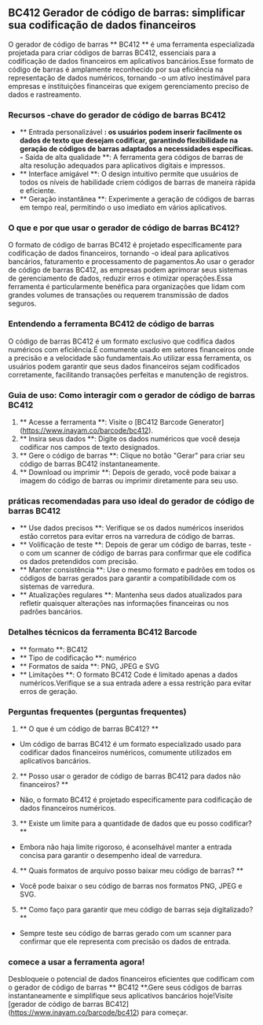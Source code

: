 ## BC412 Gerador de código de barras: simplificar sua codificação de dados financeiros

O gerador de código de barras ** BC412 ** é uma ferramenta especializada projetada para criar códigos de barras BC412, essenciais para a codificação de dados financeiros em aplicativos bancários.Esse formato de código de barras é amplamente reconhecido por sua eficiência na representação de dados numéricos, tornando -o um ativo inestimável para empresas e instituições financeiras que exigem gerenciamento preciso de dados e rastreamento.

### Recursos -chave do gerador de código de barras BC412

- ** Entrada personalizável **: os usuários podem inserir facilmente os dados de texto que desejam codificar, garantindo flexibilidade na geração de códigos de barras adaptados a necessidades específicas.
-** Saída de alta qualidade **: A ferramenta gera códigos de barras de alta resolução adequados para aplicativos digitais e impressos.
- ** Interface amigável **: O design intuitivo permite que usuários de todos os níveis de habilidade criem códigos de barras de maneira rápida e eficiente.
- ** Geração instantânea **: Experimente a geração de códigos de barras em tempo real, permitindo o uso imediato em vários aplicativos.

### O que e por que usar o gerador de código de barras BC412?

O formato de código de barras BC412 é projetado especificamente para codificação de dados financeiros, tornando -o ideal para aplicativos bancários, faturamento e processamento de pagamentos.Ao usar o gerador de código de barras BC412, as empresas podem aprimorar seus sistemas de gerenciamento de dados, reduzir erros e otimizar operações.Essa ferramenta é particularmente benéfica para organizações que lidam com grandes volumes de transações ou requerem transmissão de dados seguros.

### Entendendo a ferramenta BC412 de código de barras

O código de barras BC412 é um formato exclusivo que codifica dados numéricos com eficiência.É comumente usado em setores financeiros onde a precisão e a velocidade são fundamentais.Ao utilizar essa ferramenta, os usuários podem garantir que seus dados financeiros sejam codificados corretamente, facilitando transações perfeitas e manutenção de registros.

### Guia de uso: Como interagir com o gerador de código de barras BC412

1. ** Acesse a ferramenta **: Visite o [BC412 Barcode Generator] (https://www.inayam.co/barcode/bc412).
2. ** Insira seus dados **: Digite os dados numéricos que você deseja codificar nos campos de texto designados.
3. ** Gere o código de barras **: Clique no botão "Gerar" para criar seu código de barras BC412 instantaneamente.
4. ** Download ou imprimir **: Depois de gerado, você pode baixar a imagem do código de barras ou imprimir diretamente para seu uso.

### práticas recomendadas para uso ideal do gerador de código de barras BC412

- ** Use dados precisos **: Verifique se os dados numéricos inseridos estão corretos para evitar erros na varredura de código de barras.
- ** Volificação de teste **: Depois de gerar um código de barras, teste -o com um scanner de código de barras para confirmar que ele codifica os dados pretendidos com precisão.
- ** Manter consistência **: Use o mesmo formato e padrões em todos os códigos de barras gerados para garantir a compatibilidade com os sistemas de varredura.
- ** Atualizações regulares **: Mantenha seus dados atualizados para refletir quaisquer alterações nas informações financeiras ou nos padrões bancários.

### Detalhes técnicos da ferramenta BC412 Barcode

- ** formato **: BC412
- ** Tipo de codificação **: numérico
- ** Formatos de saída **: PNG, JPEG e SVG
- ** Limitações **: O formato BC412 Code é limitado apenas a dados numéricos.Verifique se a sua entrada adere a essa restrição para evitar erros de geração.

### Perguntas frequentes (perguntas frequentes)

1. ** O que é um código de barras BC412? **
- Um código de barras BC412 é um formato especializado usado para codificar dados financeiros numéricos, comumente utilizados em aplicativos bancários.

2. ** Posso usar o gerador de código de barras BC412 para dados não financeiros? **
- Não, o formato BC412 é projetado especificamente para codificação de dados financeiros numéricos.

3. ** Existe um limite para a quantidade de dados que eu posso codificar? **
- Embora não haja limite rigoroso, é aconselhável manter a entrada concisa para garantir o desempenho ideal de varredura.

4. ** Quais formatos de arquivo posso baixar meu código de barras? **
- Você pode baixar o seu código de barras nos formatos PNG, JPEG e SVG.

5. ** Como faço para garantir que meu código de barras seja digitalizado? **
- Sempre teste seu código de barras gerado com um scanner para confirmar que ele representa com precisão os dados de entrada.

### comece a usar a ferramenta agora!

Desbloqueie o potencial de dados financeiros eficientes que codificam com o gerador de código de barras ** BC412 **.Gere seus códigos de barras instantaneamente e simplifique seus aplicativos bancários hoje!Visite [gerador de código de barras BC412] (https://www.inayam.co/barcode/bc412) para começar.